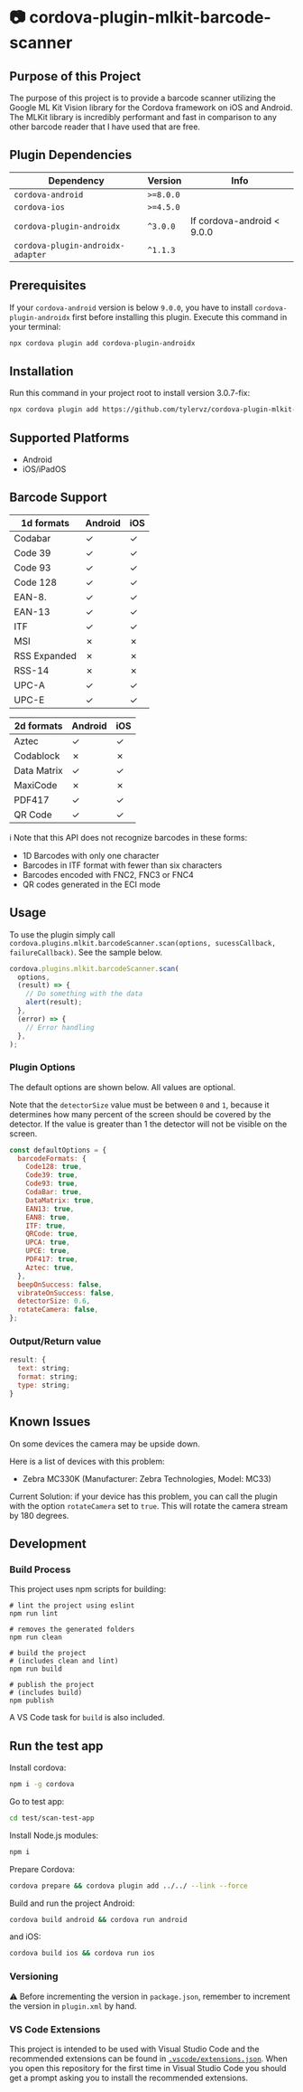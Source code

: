 # :camera: cordova-plugin-mlkit-barcode-scanner

## Purpose of this Project

The purpose of this project is to provide a barcode scanner utilizing the Google ML Kit Vision library for the Cordova framework on iOS and Android.
The MLKit library is incredibly performant and fast in comparison to any other barcode reader that I have used that are free.

## Plugin Dependencies

| Dependency                        | Version   | Info                       |
| --------------------------------- | --------- | -------------------------- |
| `cordova-android`                 | `>=8.0.0` |                            |
| `cordova-ios`                     | `>=4.5.0` |                            |
| `cordova-plugin-androidx`         | `^3.0.0` | If cordova-android < 9.0.0 |
| `cordova-plugin-androidx-adapter` | `^1.1.3` |                            |

## Prerequisites

If your `cordova-android` version is below `9.0.0`, you have to install `cordova-plugin-androidx` first before installing this plugin.
Execute this command in your terminal:

```bash
npx cordova plugin add cordova-plugin-androidx
```

## Installation

Run this command in your project root to install version 3.0.7-fix:

```bash
npx cordova plugin add https://github.com/tylervz/cordova-plugin-mlkit-barcode-scanner#3.0.7-fix
```

## Supported Platforms

- Android
- iOS/iPadOS

## Barcode Support

| 1d formats   | Android | iOS |
| ------------ | ------- | --- |
| Codabar      | ✓       | ✓   |
| Code 39      | ✓       | ✓   |
| Code 93      | ✓       | ✓   |
| Code 128     | ✓       | ✓   |
| EAN-8.       | ✓       | ✓   |
| EAN-13       | ✓       | ✓   |
| ITF          | ✓       | ✓   |
| MSI          | ✗       | ✗   |
| RSS Expanded | ✗       | ✗   |
| RSS-14       | ✗       | ✗   |
| UPC-A        | ✓       | ✓   |
| UPC-E        | ✓       | ✓   |

| 2d formats  | Android | iOS |
| ----------- | ------- | --- |
| Aztec       | ✓       | ✓   |
| Codablock   | ✗       | ✗   |
| Data Matrix | ✓       | ✓   |
| MaxiCode    | ✗       | ✗   |
| PDF417      | ✓       | ✓   |
| QR Code     | ✓       | ✓   |

:information_source: Note that this API does not recognize barcodes in these forms:

- 1D Barcodes with only one character
- Barcodes in ITF format with fewer than six characters
- Barcodes encoded with FNC2, FNC3 or FNC4
- QR codes generated in the ECI mode

## Usage

To use the plugin simply call `cordova.plugins.mlkit.barcodeScanner.scan(options, sucessCallback, failureCallback)`. See the sample below.

```javascript
cordova.plugins.mlkit.barcodeScanner.scan(
  options,
  (result) => {
    // Do something with the data
    alert(result);
  },
  (error) => {
    // Error handling
  },
);
```

### Plugin Options

The default options are shown below.
All values are optional.

Note that the `detectorSize` value must be between `0` and `1`, because it determines how many percent of the screen should be covered by the detector.
If the value is greater than 1 the detector will not be visible on the screen.

```javascript
const defaultOptions = {
  barcodeFormats: {
    Code128: true,
    Code39: true,
    Code93: true,
    CodaBar: true,
    DataMatrix: true,
    EAN13: true,
    EAN8: true,
    ITF: true,
    QRCode: true,
    UPCA: true,
    UPCE: true,
    PDF417: true,
    Aztec: true,
  },
  beepOnSuccess: false,
  vibrateOnSuccess: false,
  detectorSize: 0.6,
  rotateCamera: false,
};
```

### Output/Return value

```javascript
result: {
  text: string;
  format: string;
  type: string;
}
```

## Known Issues

On some devices the camera may be upside down.

Here is a list of devices with this problem:

- Zebra MC330K (Manufacturer: Zebra Technologies, Model: MC33)

Current Solution:
if your device has this problem, you can call the plugin with the option `rotateCamera` set to `true`.
This will rotate the camera stream by 180 degrees.

## Development

### Build Process

This project uses npm scripts for building:

```shell
# lint the project using eslint
npm run lint

# removes the generated folders
npm run clean

# build the project
# (includes clean and lint)
npm run build

# publish the project
# (includes build)
npm publish
```

A VS Code task for `build` is also included.

## Run the test app

Install cordova:

```bash
npm i -g cordova
```

Go to test app:

```bash
cd test/scan-test-app
```

Install Node.js modules:

```bash
npm i
```

Prepare Cordova:

```bash
cordova prepare && cordova plugin add ../../ --link --force
```

Build and run the project Android:

```bash
cordova build android && cordova run android
```

and iOS:

```bash
cordova build ios && cordova run ios
```

### Versioning

⚠️ Before incrementing the version in `package.json`, remember to increment the version in `plugin.xml` by hand.

### VS Code Extensions

This project is intended to be used with Visual Studio Code and the recommended extensions can be found in [`.vscode/extensions.json`](.vscode/extensions.json).
When you open this repository for the first time in Visual Studio Code you should get a prompt asking you to install the recommended extensions.
